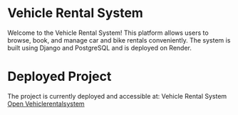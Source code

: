 # Vehicle Rental System
Welcome to the Vehicle Rental System! This platform allows users to browse, book, and manage car and bike rentals conveniently. The system is built using Django and PostgreSQL and is deployed on Render.

# Deployed Project
The project is currently deployed and accessible at:
Vehicle Rental System
<a href="https://vehiclerentalsystem-fh4d.onrender.com/" target="_blank">Open Vehiclerentalsystem</a>







<!-- # Vehicle Rental System (Django)
This is a Django-based vehicle rental platform for cars and bikes, allowing users to browse, book, and pay for rentals online. The platform provides a seamless experience for managing vehicle rentals, ensuring convenience for both users and service providers.

# Features
Vehicle Listings: Browse a variety of cars and bikes with detailed descriptions, pricing, and photos.
Availability Check: Real-time availability of vehicles to avoid double bookings.
Booking Management: Users can book vehicles, view their booking history, and manage existing bookings.
Secure Payments: Integrated payment gateways for safe and reliable online payments.
Admin Panel: Comprehensive admin dashboard to manage vehicles, bookings, and users.
User Authentication: Secure registration, login, and password management.
Installation
Clone the repository:

bash
Copy code
git clone https://github.com/yourusername/vehicle-rental-system.git
cd vehicle-rental-system
Set up a virtual environment:

bash
Copy code
python -m venv env
source env/bin/activate  # On Windows, use `env\Scripts\activate`
Install the dependencies:

bash
Copy code
pip install -r requirements.txt
Set up the database:

bash
Copy code
python manage.py migrate
Run the server:

bash
Copy code
python manage.py runserver
Access the application: Open your browser and go to http://127.0.0.1:8000/.

Configuration
Database: The project uses a default SQLite database. To switch to PostgreSQL or any other database, update the DATABASES setting in settings.py.
Payment Integration: Payment integration (e.g., PayPal, Stripe) can be configured in the payments module. Ensure to add your API keys in the environment variables or settings.
Contributing
Feel free to contribute to this project by creating a pull request or opening an issue.

License
This project is licensed under the MIT License - see the LICENSE file for details. -->